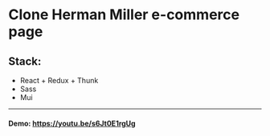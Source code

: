 # Clone Herman Miller e-commerce page

## Stack:
- React + Redux + Thunk
- Sass
- Mui

***

#### Demo: https://youtu.be/s6Jt0E1rgUg
